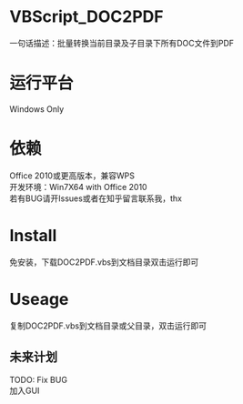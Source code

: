 # VBScript_DOC2PDF
一句话描述：批量转换当前目录及子目录下所有DOC文件到PDF

# 运行平台
Windows Only

# 依赖
Office 2010或更高版本，兼容WPS<br />
开发环境：Win7X64 with Office 2010<br />
若有BUG请开Issues或者在知乎留言联系我，thx<br />

# Install
免安装，下载DOC2PDF.vbs到文档目录双击运行即可

# Useage
复制DOC2PDF.vbs到文档目录或父目录，双击运行即可


## 未来计划
TODO: Fix BUG<br />
      加入GUI
